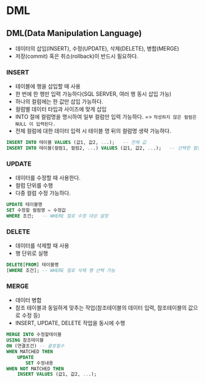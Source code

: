 # DML

## DML(Data Manipulation Language)
- 데이터의 삽입(INSERT), 수정(UPDATE), 삭제(DELETE), 병합(MERGE)
- 저장(commit) 혹은 취소(rollback)이 반드시 필요하다.

### INSERT
- 테이블에 행을 삽입할 때 사용
- 한 번에 한 행만 입력 가능하다(SQL SERVER, 여러 행 동시 삽입 가능)
- 하나의 컬럼에는 한 값만 삽입 가능하다.
- 컬럼별 데이터 타입과 사이즈에 맞게 삽입
- INTO 절에 컬럼명을 명시하여 일부 컬럼만 입력 가능하다. => `작성하지 않은 컬럼은 NULL 이 입력된다.`
- 전체 컬럼에 대한 데이터 입력 시 테이블 명 뒤의 컬럼명 생략 가능하다.
```sql
INSERT INTO 테이블 VALUES (값1, 값2, ...);   -- 전체 값
INSERT INTO 테이블(컬럼1, 컬럼2, ...) VALUES (값1, 값2, ...);   -- 선택한 컬럼 값
```

### UPDATE
- 데이터를 수정할 때 사용한다.
- 컬럼 단위를 수행
- 다중 컬럼 수정 가능하다.
```sql
UPDATE 테이블명
SET 수정할 컬럼명 = 수정값
WHERE 조건;   -- WHERE 절로 수정 대상 설정
```

### DELETE
- 데이터를 삭제할 때 사용
- 행 단위로 실행
```sql
DELETE[FROM] 테이블명
[WHERE 조건]; -- WHERE 절로 삭제 행 선택 가능
```

### MERGE
- 데이터 병합
- 참조 테이블과 동일하게 맞추는 작업(참조테이블의 데이터 입력, 참조테이블의 값으로 수정 등)
- INSERT, UPDATE, DELETE 작업을 동시에 수행
```sql
MERGE INTO 수정할테이블
USING 참조테이블
ON (연결조건) -- 괄호필수
WHEN MATCHED THEN 
    UPDATE 
       SET 수정내용
WHEN NOT MATCHED THEN 
    INSERT VALUES (값1, 값2, ...);
```

